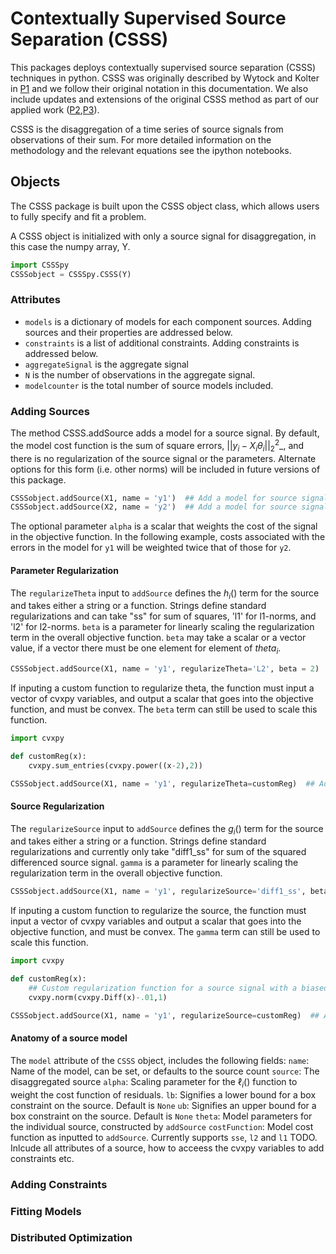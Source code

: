 # Contextually Supervised Source Separation (CSSS)
This packages deploys contextually supervised source separation (CSSS) techniques in python. CSSS was originally described by Wytock and Kolter in [P1](http://www.aaai.org/ocs/index.php/AAAI/AAAI14/paper/download/8629/8460) and we follow their original notation in this documentation.  We also include updates and extensions of the original CSSS method as part of our applied work ([P2](https://www.sciencedirect.com/science/article/pii/S2352467717301169),[P3](http://delivery.acm.org/10.1145/3000000/2996419/p259-kara.pdf?ip=73.116.42.185&id=2996419&acc=CHORUS&key=4D4702B0C3E38B35%2E4D4702B0C3E38B35%2E4D4702B0C3E38B35%2E6D218144511F3437&__acm__=1521136405_682443df836c2c91d837ba9d2195493b)). 	

CSSS is the disaggregation of a time series of source signals from observations of their sum. For more detailed information on the methodology and the relevant equations see the ipython notebooks.

## Objects
The CSSS package is built upon the CSSS object class, which allows users to fully specify and fit a problem.

A CSSS object is initialized with only a source signal for disaggregation, in this case the numpy array, Y.
```python
import CSSSpy
CSSSobject = CSSSpy.CSSS(Y)
```

### Attributes
- `models` is a dictionary of models for each component sources.  Adding sources and their properties are addressed below.
- `constraints` is a list of additional constraints. Adding constraints is addressed below.
- `aggregateSignal` is the aggregate signal
- `N` is the number of observations in the aggregate signal.
- `modelcounter` is the total number of source models included.

### Adding Sources
The method CSSS.addSource adds a model for a source signal. By default, the model cost function is the sum of square errors, $\left|\left| y_i - X_i \theta_i \right|\right|_2^2$_, and there is no regularization of the source signal or the parameters. Alternate options for this form (i.e. other norms) will be included in future versions of this package.
```python
CSSSobject.addSource(X1, name = 'y1')  ## Add a model for source signal y1
CSSSobject.addSource(X2, name = 'y2')  ## Add a model for source signal y2
```
The optional parameter `alpha` is a scalar that weights the cost of the signal in the objective function. In the following example, costs associated with the errors in the model for `y1` will be weighted twice that of those for `y2`.

#### Parameter Regularization
The `regularizeTheta` input to `addSource` defines the $h_i()$ term for the source and takes either a string or a function. Strings define standard regularizations and can take "ss" for sum of squares, 'l1' for l1-norms, and 'l2' for l2-norms. `beta` is a parameter for linearly scaling the regularization term in the overall objective function. `beta` may take a scalar or a vector value, if a vector there must be one element for element of $theta_i$.
```python
CSSSobject.addSource(X1, name = 'y1', regularizeTheta='L2', beta = 2)  ## Add a model for source signal y1
```

If inputing a custom function to regularize theta, the function must input a vector of cvxpy variables, and output a scalar that goes into the objective function, and must be convex. The `beta` term can still be used to scale this function.
```python
import cvxpy

def customReg(x):
	cvxpy.sum_entries(cvxpy.power((x-2),2))

CSSSobject.addSource(X1, name = 'y1', regularizeTheta=customReg)  ## Add a model for source signal y1
```

#### Source Regularization
The `regularizeSource` input to `addSource` defines the $g_i()$ term for the source and takes either a string or a function. Strings define standard regularizations and currently only take "diff1_ss" for sum of the squared differenced source signal. `gamma` is a parameter for linearly scaling the regularization term in the overall objective function.
```python
CSSSobject.addSource(X1, name = 'y1', regularizeSource='diff1_ss', beta = .1)  ## Add a model for source signal y1
```

If inputing a custom function to regularize the source, the function must input a vector of cvxpy variables and output a scalar that goes into the objective function, and must be convex. The `gamma` term can still be used to scale this function.
```python
import cvxpy

def customReg(x):
	## Custom regularization function for a source signal with a biased increase
	cvxpy.norm(cvxpy.Diff(x)-.01,1)

CSSSobject.addSource(X1, name = 'y1', regularizeSource=customReg)  ## Add a model for source signal y1
```

#### Anatomy of a source model
The `model` attribute of the `CSSS` object, includes the following fields:
`name`: Name of the model, can be set, or defaults to the source count
`source`: The disaggregated source
`alpha`: Scaling parameter for the $\ell_i()$ function to weight the cost function of residuals.
`lb`: Signifies a lower bound for a box constraint on the source. Default is `None`
`ub`: Signifies an upper bound for a box constraint on the source. Default is `None`
`theta`: Model parameters for the individual source, constructed by `addSource`
`costFunction`: Model cost function as inputted to `addSource`. Currently supports `sse`, `l2` and `l1`
TODO.  Inlcude all attributes of a source, how to acceess the cvxpy variables to add constraints etc.

### Adding Constraints

### Fitting Models

### Distributed Optimization
